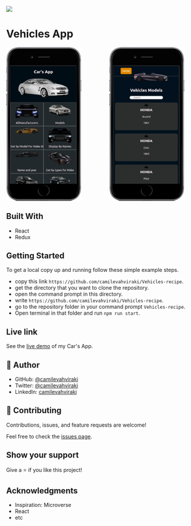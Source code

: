 ![](https://img.shields.io/badge/Microverse-blueviolet)
# Vehicles App

<div style="display: flex">
    <img src="./public/mobile-black(1).png" alt="" style="width: 40%"/>
    <span style="width: 15%"></span>
    <img src="./public/mobile-black(2).png" alt="" style="width: 40%"/>
</div>

## Built With

- React
- Redux


## Getting Started

To get a local copy up and running follow these simple example steps.

- copy this link `https://github.com/camilevahviraki/Vehicles-recipe`.
- get the directory that you want to clone the repository.
- open the command prompt in this directory.
- write `https://github.com/camilevahviraki/Vehicles-recipe`.
- go to the repository folder in your command prompt `Vehicles-recipe`.
- Open terminal in that folder and run `npm run start`.

## Live link

See the [live demo](https://vehicles-cathalogue.netlify.app) of my Car's App.


 ## 👤 Author

- GitHub: [@camilevahviraki](https://github.com/camilevahviraki)
- Twitter: [@camilevahviraki](https://twitter.com/CamileVahviraki)
- LinkedIn: [camilevahviraki](https://www.linkedin.com/in/camile-vahviraki-8180a6232/)



## 🤝 Contributing

Contributions, issues, and feature requests are welcome!

Feel free to check the [issues page](../../issues/).

## Show your support

Give a ⭐️ if you like this project!

## Acknowledgments

- Inspiration: Microverse
- React
- etc